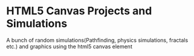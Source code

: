 # HTML5 Canvas Projects and Simulations
A bunch of random simulations(Pathfinding, physics simulations, fractals etc.) and graphics using the html5 canvas element

  
    
<!-- Todo: Make each project script.js compatible with original index.html and style.css files.  If not, override it or add aditional files, then add with script. -->
